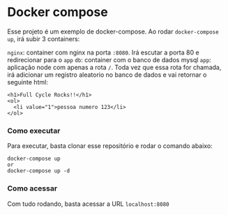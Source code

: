 # Docker compose

Esse projeto é um exemplo de docker-compose. Ao rodar `docker-compose up`, irá subir 3 containers:

`nginx`: container com nginx na porta `:8080`. Irá escutar a porta 80 e redirecionar para o `app`
`db`: container com o banco de dados mysql
`app`: aplicação node com apenas a rota `/`. Toda vez que essa rota for chamada, irá adicionar um registro aleatorio no banco de dados e vai retornar o seguinte html:

```
<h1>Full Cycle Rocks!!</h1>
<ol>
  <li value="1">pessoa numero 123</li>
</ol>
```

### Como executar

Para executar, basta clonar esse repositório e rodar o comando abaixo:

```
docker-compose up
or
docker-compose up -d
```

### Como acessar

Com tudo rodando, basta acessar a URL `localhost:8080`
